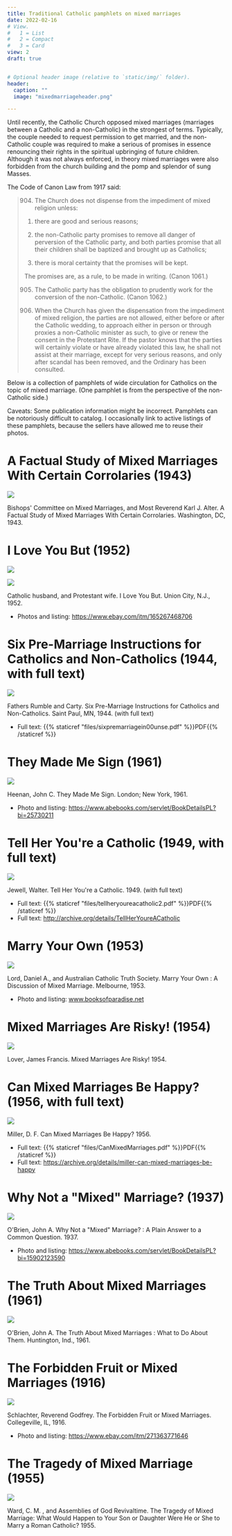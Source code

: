 ```yaml
---
title: Traditional Catholic pamphlets on mixed marriages
date: 2022-02-16
# View.
#   1 = List
#   2 = Compact
#   3 = Card
view: 2
draft: true


# Optional header image (relative to `static/img/` folder).
header:
  caption: ""
  image: "mixedmarriageheader.png"

---
```


Until recently, the Catholic Church opposed mixed marriages (marriages between a Catholic and a non-Catholic) in the strongest of terms. Typically, the couple needed to request permission to get married, and the non-Catholic couple was required to make a serious of promises in essence renouncing their rights in the spiritual upbringing of future children. Although it was not always enforced, in theory mixed marriages were also forbidden from the church building and the pomp and splendor of sung Masses. 

The Code of Canon Law from 1917 said: 

> 904. The Church does not dispense from the impediment of mixed religion unless:
> 
> 1) there are good and serious reasons;
> 
> 2) the non-Catholic party promises to remove all danger of perversion of the Catholic party, and both parties promise that all their children shall be baptized and brought up as Catholics;
> 
> 3) there is moral certainty that the promises will be kept.
> 
> The promises are, as a rule, to be made in writing. (Canon 1061.)
> 
> 905. The Catholic party has the obligation to prudently work for the conversion of the non-Catholic. (Canon 1062.)
> 
> 906. When the Church has given the dispensation from the impediment of mixed religion, the parties are not allowed, either before or after the Catholic wedding, to approach either in person or through proxies a non-Catholic minister as such, to give or renew the consent in the Protestant Rite. If the pastor knows that the parties will certainly violate or have already violated this law, he shall not assist at their marriage, except for very serious reasons, and only after scandal has been removed, and the Ordinary has been consulted.

Below is a collection of pamphlets of wide circulation for Catholics on the topic of mixed marriage. (One pamphlet is from the perspective of the non-Catholic side.)

Caveats: Some publication information might be incorrect. Pamphlets can be notoriously difficult to catalog. I occasionally link to active listings of these pamphlets, because the sellers have allowed me to reuse their photos. 

# A Factual Study of Mixed Marriages With Certain Corrolaries (1943)

![](/uploads/mixedmarriage/afactualstudy.png)

Bishops' Committee on Mixed Marriages, and Most Reverend Karl J. Alter. A Factual Study of Mixed Marriages With Certain Corrolaries. Washington, DC, 1943.

# I Love You But (1952)

![](/uploads/mixedmarriage/iloveyoubut.jpg)

![](/uploads/mixedmarriage/iloveyoubut2.jpg)

Catholic husband, and Protestant wife. I Love You But. Union City, N.J., 1952.

* Photos and listing: https://www.ebay.com/itm/165267468706

# Six Pre-Marriage Instructions for Catholics and Non-Catholics (1944, with full text)

![](/uploads/mixedmarriage/sixpremarriage.png)

Fathers Rumble and Carty. Six Pre-Marriage Instructions for Catholics and Non-Catholics. Saint Paul, MN, 1944. (with full text)

* Full text: {{% staticref "files/sixpremarriagein00unse.pdf" %}}PDF{{% /staticref %}}

# They Made Me Sign (1961)

![](/uploads/mixedmarriage/theymademesign.jpg)

Heenan, John C. They Made Me Sign. London; New York, 1961.

* Photo and listing: https://www.abebooks.com/servlet/BookDetailsPL?bi=25730211

# Tell Her You're a Catholic (1949, with full text)

![](/uploads/mixedmarriage/tellher.png)

Jewell, Walter. Tell Her You're a Catholic. 1949. (with full text)

* Full text: {{% staticref "files/tellheryoureacatholic2.pdf" %}}PDF{{% /staticref %}}
* Full text: http://archive.org/details/TellHerYoureACatholic

# Marry Your Own (1953)

![](/uploads/mixedmarriage/marryyourown.jpeg)

Lord, Daniel A., and Australian Catholic Truth Society. Marry Your Own : A Discussion of Mixed Marriage. Melbourne, 1953.

* Photo and listing: www.booksofparadise.net

# Mixed Marriages Are Risky! (1954)

![](/uploads/mixedmarriage/mixedmarriagesarerisky.png)

Lover, James Francis. Mixed Marriages Are Risky! 1954.

# Can Mixed Marriages Be Happy? (1956, with full text)

![](/uploads/mixedmarriage/canmixedmarriages.png)

Miller, D. F. Can Mixed Marriages Be Happy? 1956. 

* Full text: {{% staticref "files/CanMixedMarriages.pdf" %}}PDF{{% /staticref %}}
* Full text: https://archive.org/details/miller-can-mixed-marriages-be-happy

# Why Not a "Mixed" Marriage? (1937)

![](/uploads/mixedmarriage/whynotamixed.jpg)

O'Brien, John A. Why Not a "Mixed" Marriage? : A Plain Answer to a Common Question. 1937.

* Photo and listing: https://www.abebooks.com/servlet/BookDetailsPL?bi=15902123590

# The Truth About Mixed Marriages (1961)

![](/uploads/mixedmarriage/thetruthabout.jpg)

O'Brien, John A. The Truth About Mixed Marriages : What to Do About Them. Huntington, Ind., 1961.

# The Forbidden Fruit or Mixed Marriages (1916)

![](/uploads/mixedmarriage/forbiddenfruit.jpg)

Schlachter, Reverend Godfrey. The Forbidden Fruit or Mixed Marriages. Collegeville, IL, 1916.

* Photo and listing: https://www.ebay.com/itm/271363771646

# The Tragedy of Mixed Marriage (1955)

![](/uploads/mixedmarriage/thetragedyof.jpg)

Ward, C. M. , and Assemblies of God Revivaltime. The Tragedy of Mixed Marriage: What Would Happen to Your Son or Daughter Were He or She to Marry a Roman Catholic? 1955.
